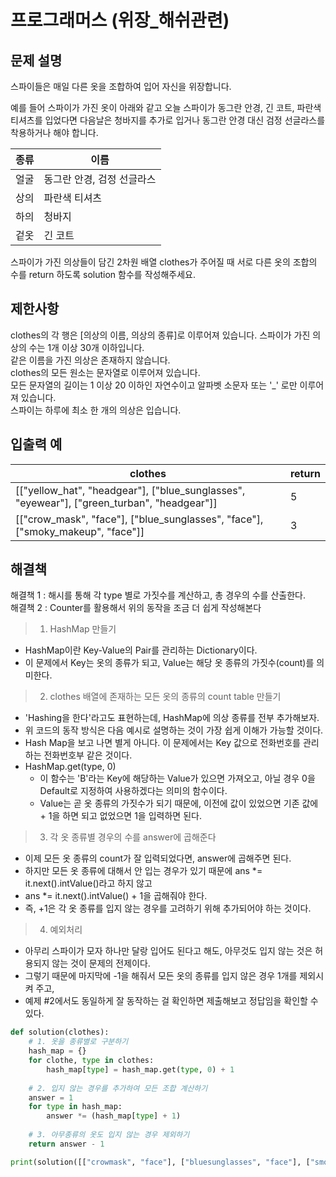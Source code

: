 # 프로그래머스 (위장_해쉬관련)

## 문제 설명
스파이들은 매일 다른 옷을 조합하여 입어 자신을 위장합니다.

예를 들어 스파이가 가진 옷이 아래와 같고 오늘 스파이가 동그란 안경, 긴 코트, 파란색 티셔츠를 입었다면 다음날은 청바지를 추가로 입거나 동그란 안경 대신 검정 선글라스를 착용하거나 해야 합니다.

|종류|이름|
|---|---|
|얼굴|동그란 안경, 검정 선글라스|
|상의|파란색 티셔츠|
|하의|청바지|
|겉옷|긴 코트|

스파이가 가진 의상들이 담긴 2차원 배열 clothes가 주어질 때 서로 다른 옷의 조합의 수를 return 하도록 solution 함수를 작성해주세요.

## 제한사항
clothes의 각 행은 [의상의 이름, 의상의 종류]로 이루어져 있습니다.
스파이가 가진 의상의 수는 1개 이상 30개 이하입니다.  
같은 이름을 가진 의상은 존재하지 않습니다.  
clothes의 모든 원소는 문자열로 이루어져 있습니다.  
모든 문자열의 길이는 1 이상 20 이하인 자연수이고 알파벳 소문자 또는 '_' 로만 이루어져 있습니다.  
스파이는 하루에 최소 한 개의 의상은 입습니다.


## 입출력 예

|clothes|	return|
|---|---|
|[["yellow_hat", "headgear"], ["blue_sunglasses", "eyewear"], ["green_turban", "headgear"]]	|5|
|[["crow_mask", "face"], ["blue_sunglasses", "face"], ["smoky_makeup", "face"]]	|3|


## 해결책
해결책 1 : 해시를 통해 각 type 별로 가짓수를 계산하고, 총 경우의 수를 산출한다.  
해결책 2 : Counter를 활용해서 위의 동작을 조금 더 쉽게 작성해본다

> 1) HashMap 만들기

- HashMap이란 Key-Value의 Pair를 관리하는 Dictionary이다.  
- 이 문제에서 Key는 옷의 종류가 되고, Value는 해당 옷 종류의 가짓수(count)를 의미한다.

>2) clothes 배열에 존재하는 모든 옷의 종류의 count table 만들기  

- 'Hashing을 한다'라고도 표현하는데, HashMap에 의상 종류를 전부 추가해보자.   
- 위 코드의 동작 방식은 다음 예시로 설명하는 것이 가장 쉽게 이해가 가능할 것이다.
- Hash Map을 보고 나면 별게 아니다. 이 문제에서는 Key 값으로 전화번호를 관리하는 전화번호부 같은 것이다.
- HashMap.get(type, 0)
    - 이 함수는 'B'라는 Key에 해당하는 Value가 있으면 가져오고, 아닐 경우 0을 Default로 지정하여 사용하겠다는 의미의 함수이다.
    - Value는 곧 옷 종류의 가짓수가 되기 때문에, 이전에 값이 있었으면 기존 값에 + 1을 하면 되고
없었으면 1을 입력하면 된다.

> 3) 각 옷 종류별 경우의 수를 answer에 곱해준다
- 이제 모든 옷 종류의 count가 잘 입력되었다면, answer에 곱해주면 된다.
- 하지만 모든 옷 종류에 대해서 안 입는 경우가 있기 때문에 ans *= it.next().intValue()라고 하지 않고
- ans *= it.next().intValue() + 1을 곱해줘야 한다.
- 즉, +1은 각 옷 종류를 입지 않는 경우를 고려하기 위해 추가되어야 하는 것이다.

> 4) 예외처리
- 아무리 스파이가 모자 하나만 달랑 입어도 된다고 해도, 아무것도 입지 않는 것은 허용되지 않는 것이 문제의 전제이다.
- 그렇기 때문에 마지막에 -1을 해줘서 모든 옷의 종류를 입지 않은 경우 1개를 제외시켜 주고,
- 예제 #2에서도 동일하게 잘 동작하는 걸 확인하면 제출해보고 정답임을 확인할 수 있다.


```python
def solution(clothes):
    # 1. 옷을 종류별로 구분하기
    hash_map = {}
    for clothe, type in clothes:
        hash_map[type] = hash_map.get(type, 0) + 1
        
    # 2. 입지 않는 경우를 추가하여 모든 조합 계산하기
    answer = 1
    for type in hash_map:   
        answer *= (hash_map[type] + 1)
    
    # 3. 아무종류의 옷도 입지 않는 경우 제외하기
    return answer - 1

print(solution([["crowmask", "face"], ["bluesunglasses", "face"], ["smoky_makeup", "face"]]))
```